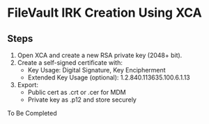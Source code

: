 # FileVault IRK Creation Using XCA

## Steps

1. Open XCA and create a new RSA private key (2048+ bit).
2. Create a self-signed certificate with:
   - Key Usage: Digital Signature, Key Encipherment
   - Extended Key Usage (optional): 1.2.840.113635.100.6.1.13
3. Export:
   - Public cert as .crt or .cer for MDM
   - Private key as .p12 and store securely

To Be Completed
